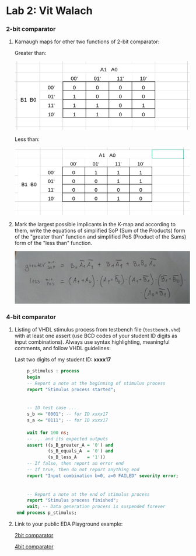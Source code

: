 # Lab 2: Vit Walach

### 2-bit comparator

1. Karnaugh maps for other two functions of 2-bit comparator:

   Greater than:

   ![image](https://github.com/vitulos7/digital-electronics-1/blob/main/02-logic/Is%20greater%20than.png)

   Less than:

   ![image](https://github.com/vitulos7/digital-electronics-1/blob/main/02-logic/Is%20%20less%20than.png)

2. Mark the largest possible implicants in the K-map and according to them, write the equations of simplified SoP (Sum of the Products) form of the "greater than" function and simplified PoS (Product of the Sums) form of the "less than" function.

   ![Logic functions](https://github.com/vitulos7/digital-electronics-1/blob/main/02-logic/Equations.jpg)

### 4-bit comparator

1. Listing of VHDL stimulus process from testbench file (`testbench.vhd`) with at least one assert (use BCD codes of your student ID digits as input combinations). Always use syntax highlighting, meaningful comments, and follow VHDL guidelines:

   Last two digits of my student ID: **xxxx17**

```vhdl
        p_stimulus : process
        begin
        -- Report a note at the beginning of stimulus process
        report "Stimulus process started";
        
        
        -- ID test case ...
        s_b <= "0001"; -- for ID xxxx17
        s_a <= "0111"; -- for ID xxxx17
        
        wait for 100 ns;
        -- ... and its expected outputs
        assert ((s_B_greater_A = '0') and
                (s_B_equals_A  = '0') and
                (s_B_less_A    = '1'))
        -- If false, then report an error end
        -- If true, then do not report anything end
        report "Input combination b=0, a=0 FAILED" severity error;


        -- Report a note at the end of stimulus process
        report "Stimulus process finished";
        wait; -- Data generation process is suspended forever
    end process p_stimulus;
```

2. Link to your public EDA Playground example:

   [2bit comparator](https://www.edaplayground.com/x/9dYr)
   
   [4bit comparator](https://www.edaplayground.com/x/Kg5B)
